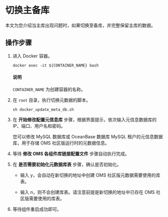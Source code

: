 # 切换主备库

本文为您介绍当主库出现问题时，如果切换至备库，并完整保留主库的数据。

## 操作步骤

1. 进入 Docker 容器。

   ```shell
   docker exec -it ${CONTAINER_NAME} bash
   ```

    <main id="notice" type='explain'>
    <h4>说明</h4>
    <p><code>CONTAINER_NAME</code> 为创建容器的名称。</p>
    </main>

2. 在 `root` 目录，执行切换元数据的脚本。

    ```shell
    sh docker_update_meta_db.sh
    ```

3. 在 **开始修改配置元信息库** 步骤，根据界面提示，依次输入元信息数据库的 IP、端口、用户名和密码。

    您可以修改 MySQL 数据库或 OceanBase 数据库 MySQL 租户的元信息数据库，用于存储 OMS 社区版运行时的元数据信息。

4. 等待 **修改 OMS 各组件库链接配置文件** 步骤自动执行完成。

5. 在 **是否需要初始化元数据库表** 步骤，确认是否初始化。

    * 输入 y，会自动在新切换的地址中创建 OMS 社区版元数据需要使用的库表。

    * 输入 n，则不会创建库表。请注意前提是新切换的地址中已存在 OMS 社区版需要使用的库表。
  
6. 等待组件重启成功即可。
